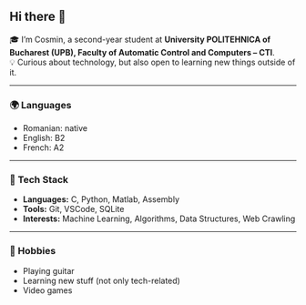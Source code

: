 ## Hi there 👋  

🎓 I’m Cosmin, a second-year student at **University POLITEHNICA of Bucharest (UPB), Faculty of Automatic Control and Computers – CTI**.  
💡 Curious about technology, but also open to learning new things outside of it.  

---

### 🌍 Languages
- Romanian: native  
- English: B2  
- French: A2  

---

### 🚀 Tech Stack
- **Languages:** C, Python, Matlab, Assembly  
- **Tools:** Git, VSCode, SQLite  
- **Interests:** Machine Learning, Algorithms, Data Structures, Web Crawling  

---

### 🎸 Hobbies
- Playing guitar  
- Learning new stuff (not only tech-related)  
- Video games  

